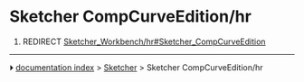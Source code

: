 # Sketcher CompCurveEdition/hr
1.  REDIRECT [Sketcher_Workbench/hr#Sketcher_CompCurveEdition](Sketcher_Workbench/hr#Sketcher_CompCurveEdition.md)



---
⏵ [documentation index](../README.md) > [Sketcher](Sketcher_Workbench.md) > Sketcher CompCurveEdition/hr
